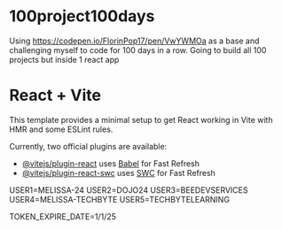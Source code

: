 # 100project100days
Using https://codepen.io/FlorinPop17/pen/VwYWMOa as a base and challenging myself to code for 100 days in a row.  Going to build all 100 projects but inside 1 react app


# React + Vite

This template provides a minimal setup to get React working in Vite with HMR and some ESLint rules.

Currently, two official plugins are available:

- [@vitejs/plugin-react](https://github.com/vitejs/vite-plugin-react/blob/main/packages/plugin-react/README.md) uses [Babel](https://babeljs.io/) for Fast Refresh
- [@vitejs/plugin-react-swc](https://github.com/vitejs/vite-plugin-react-swc) uses [SWC](https://swc.rs/) for Fast Refresh




USER1=MELISSA-24
USER2=DOJO24
USER3=BEEDEVSERVICES
USER4=MELISSA-TECHBYTE
USER5=TECHBYTELEARNING

TOKEN_EXPIRE_DATE=1/1/25
